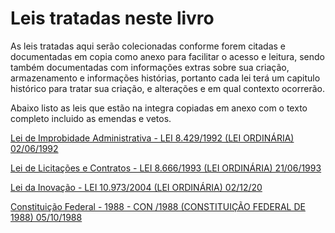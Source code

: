 # Leis tratadas neste livro

As leis tratadas aqui serão colecionadas conforme forem citadas e documentadas em copia como anexo para facilitar o acesso e leitura, sendo também documentadas com informações extras sobre sua criação, armazenamento e informações histórias, portanto cada lei terá um capitulo histórico para tratar sua criação, e alterações e em qual contexto ocorrerão.

Abaixo listo as leis que estão na integra copiadas em anexo com o texto completo incluido as emendas e vetos.

[Lei de Improbidade Administrativa - LEI 8.429/1992 \(LEI ORDINÁRIA\) 02/06/1992](/lei-de-improbidade-administrativa/lei-de-improbidade-administrativa-apresentacao.md)

[Lei de Licitações e Contratos - LEI 8.666/1993 \(LEI ORDINÁRIA\) 21/06/1993](/lei-de-licitacoes-e-contratos-apresentacao.md)

[Lei da Inovação - LEI 10.973/2004 \(LEI ORDINÁRIA\) 02/12/20](/lei-da-inovacao-apresentacao.md)

[Constituição Federal - 1988 - CON /1988 \(CONSTITUIÇÃO FEDERAL DE 1988\) 05/10/1988](/constituicao-federal-1988.md)

